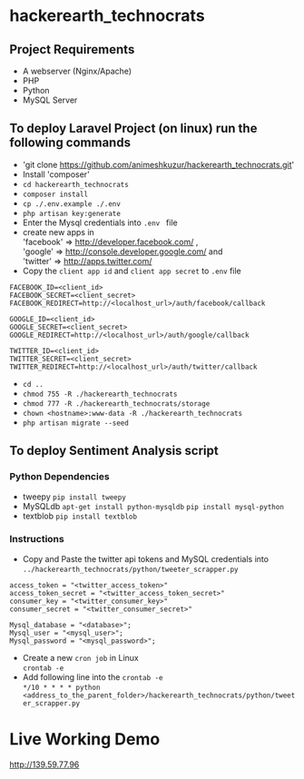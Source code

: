 # hackerearth_technocrats

## Project Requirements
* A webserver (Nginx/Apache)
* PHP
* Python
* MySQL Server

## To deploy Laravel Project (on linux) run the following commands
* 'git clone https://github.com/animeshkuzur/hackerearth_technocrats.git'
* Install 'composer'
* `cd hackerearth_technocrats`
* `composer install`
* `cp ./.env.example ./.env`
* `php artisan key:generate`
* Enter the Mysql credentials into `.env ` file
* create new apps in <br/>
'facebook' => http://developer.facebook.com/ , <br/>
'google' => http://console.developer.google.com/ and <br/> 
'twitter' => http://apps.twitter.com/ 
* Copy the `client app id` and `client app secret` to `.env` file <br/>
```
FACEBOOK_ID=<client_id>
FACEBOOK_SECRET=<client_secret>
FACEBOOK_REDIRECT=http://<localhost_url>/auth/facebook/callback

GOOGLE_ID=<client_id>
GOOGLE_SECRET=<client_secret>
GOOGLE_REDIRECT=http://<localhost_url>/auth/google/callback

TWITTER_ID=<client_id>
TWITTER_SECRET=<client_secret>
TWITTER_REDIRECT=http://<localhost_url>/auth/twitter/callback
```
* `cd ..`
* `chmod 755 -R ./hackerearth_technocrats`
* `chmod 777 -R ./hackerearth_technocrats/storage`
* `chown <hostname>:www-data -R ./hackerearth_technocrats`
* `php artisan migrate --seed`

## To deploy Sentiment Analysis script
### Python Dependencies
* tweepy
`pip install tweepy`
* MySQLdb
`apt-get install python-mysqldb`
`pip install mysql-python`
* textblob
`pip install textblob`

### Instructions
* Copy and Paste the twitter api tokens and MySQL credentials into `../hackerearth_technocrats/python/tweeter_scrapper.py` <br/>
```
access_token = "<twitter_access_token>"
access_token_secret = "<twitter_access_token_secret>"
consumer_key = "<twitter_consumer_key>"
consumer_secret = "<twitter_consumer_secret>"

Mysql_database = "<database>";
Mysql_user = "<mysql_user>";
Mysql_password = "<mysql_password>";
```
* Create a new `cron job` in Linux <br/>
`crontab -e`
* Add following line into the  `crontab -e ` <br/>
`*/10 * * * * python <address_to_the_parent_folder>/hackerearth_technocrats/python/tweeter_scrapper.py`



# Live Working Demo
http://139.59.77.96
